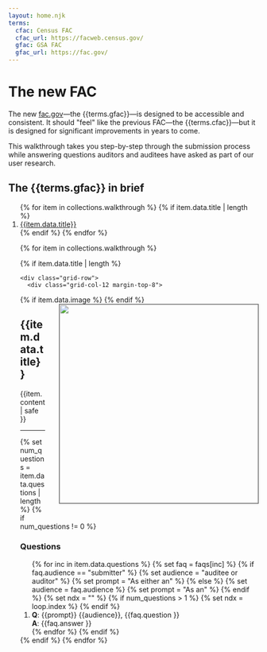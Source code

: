 ```yaml
---
layout: home.njk
terms:
  cfac: Census FAC
  cfac_url: https://facweb.census.gov/
  gfac: GSA FAC
  gfac_url: https://fac.gov/
---
```



# The new FAC

The new [fac.gov]({{terms.gfac_url}})&mdash;the {{terms.gfac}}&mdash;is designed to be accessible and consistent. It should "feel" like the previous FAC&mdash;the {{terms.cfac}}&mdash;but it is designed for significant improvements in years to come.

This walkthrough takes you step-by-step through the submission process while answering questions auditors and auditees have asked as part of our user research.


## The {{terms.gfac}} in brief 

<ol>
{% for item in collections.walkthrough %}
  {% if item.data.title | length %}
  <li>
    <a href="#{{item.data.title | slugify }}">{{item.data.title}}</a>
  </li>
  {% endif %}
{% endfor %}

<div class="grid-container">

{% for item in collections.walkthrough %}

  {% if item.data.title | length %}

    <div class="grid-row">
      <div class="grid-col-12 margin-top-8">

  {% if item.data.image %}
      <img src="{{config.baseUrl}}assets/img/walkthrough/{{item.data.image}}" width=400 style="margin-left: 2em; margin-bottom: 2em; float: right; border: 1px solid #555;"/>
  {% endif %}
        <h2 id="{{ item.data.title | slugify }}">{{item.data.title}}</h2>

  {{item.content | safe }}

  <hr>
  {% set num_questions = item.data.questions | length %}
  {% if num_questions != 0 %}
    <h3>Questions</h3>
    <ol>
    {% for inc in item.data.questions %}
      {% set faq = faqs[inc] %}
      {% if faq.audience == "submitter" %}
        {% set audience = "auditee or auditor" %}
        {% set prompt = "As either an" %}
      {% else %}
        {% set audience = faq.audience %}
        {% set prompt = "As an" %}
      {% endif %}
      {% set ndx = "" %}
      {% if num_questions > 1 %}
        {% set ndx = loop.index %}
      {% endif %}
      <li>
        <b>Q</b>: {{prompt}} {{audience}}, {{faq.question }}<br/>
        <b>A</b>: {{faq.answer }}
      </li>
    {% endfor %}
  {% endif %}
  </div>
</div>
  {% endif %}
{% endfor %}
</div>
